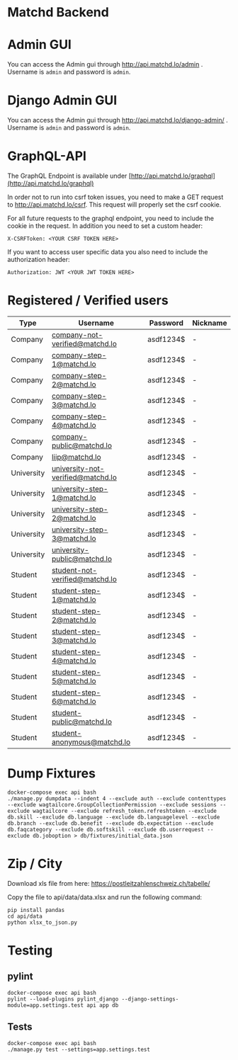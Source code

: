 Matchd Backend
==============

# Admin GUI
You can access the Admin gui through <a href="http://api.matchd.lo/admin/"> http://api.matchd.lo/admin </a>. Username is `admin` and password is `admin`.

# Django Admin GUI
You can access the Admin gui through <a href="http://api.matchd.lo/django-admin/"> http://api.matchd.lo/django-admin/ </a>. Username is `admin` and password is `admin`.

# GraphQL-API
The GraphQL Endpoint is available under [http://api.matchd.lo/graphql](http://api.matchd.lo/graphql)

In order not to run into csrf token issues, you need to make a GET request to http://api.matchd.lo/csrf. This request will properly set the csrf cookie.


For all future requests to the graphql endpoint, you need to include the cookie in the request. In addition you need to set a custom header:

    X-CSRFToken: <YOUR CSRF TOKEN HERE>
    
If you want to access user specific data you also need to include the authorization header:

    Authorization: JWT <YOUR JWT TOKEN HERE>

# Registered / Verified users


| Type | Username | Password | Nickname |
|---|---|---|---|
| Company | company-not-verified@matchd.lo | asdf1234$ | - |
| Company | company-step-1@matchd.lo | asdf1234$ | - |
| Company | company-step-2@matchd.lo | asdf1234$ | - |
| Company | company-step-3@matchd.lo | asdf1234$ | - |
| Company | company-step-4@matchd.lo | asdf1234$ | - |
| Company | company-public@matchd.lo | asdf1234$ | - |
| Company | liip@matchd.lo | asdf1234$ | - |
| University | university-not-verified@matchd.lo | asdf1234$ | - |
| University | university-step-1@matchd.lo | asdf1234$ | - |
| University | university-step-2@matchd.lo | asdf1234$ | - |
| University | university-step-3@matchd.lo | asdf1234$ | - |
| University | university-public@matchd.lo | asdf1234$ | - |
| Student | student-not-verified@matchd.lo | asdf1234$ | - |
| Student | student-step-1@matchd.lo | asdf1234$ | - |
| Student | student-step-2@matchd.lo | asdf1234$ | - |
| Student | student-step-3@matchd.lo | asdf1234$ | - |
| Student | student-step-4@matchd.lo | asdf1234$ | - |
| Student | student-step-5@matchd.lo | asdf1234$ | - |
| Student | student-step-6@matchd.lo | asdf1234$ | - |
| Student | student-public@matchd.lo | asdf1234$ | - |
| Student | student-anonymous@matchd.lo | asdf1234$ | - |


# Dump Fixtures

    docker-compose exec api bash 
    ./manage.py dumpdata --indent 4 --exclude auth --exclude contenttypes --exclude wagtailcore.GroupCollectionPermission --exclude sessions --exclude wagtailcore --exclude refresh_token.refreshtoken --exclude db.skill --exclude db.language --exclude db.languagelevel --exclude db.branch --exclude db.benefit --exclude db.expectation --exclude db.faqcategory --exclude db.softskill --exclude db.userrequest --exclude db.joboption > db/fixtures/initial_data.json

# Zip / City

Download xls file from here: https://postleitzahlenschweiz.ch/tabelle/

Copy the file to api/data/data.xlsx and run the following command:

    pip install pandas
    cd api/data
    python xlsx_to_json.py

# Testing

## pylint

    docker-compose exec api bash
    pylint --load-plugins pylint_django --django-settings-module=app.settings.test api app db

## Tests

    docker-compose exec api bash
    ./manage.py test --settings=app.settings.test
